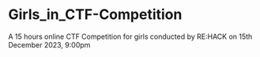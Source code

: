 # Girls_in_CTF-Competition
A 15 hours online CTF Competition for girls conducted by RE:HACK on 15th December 2023, 9:00pm
